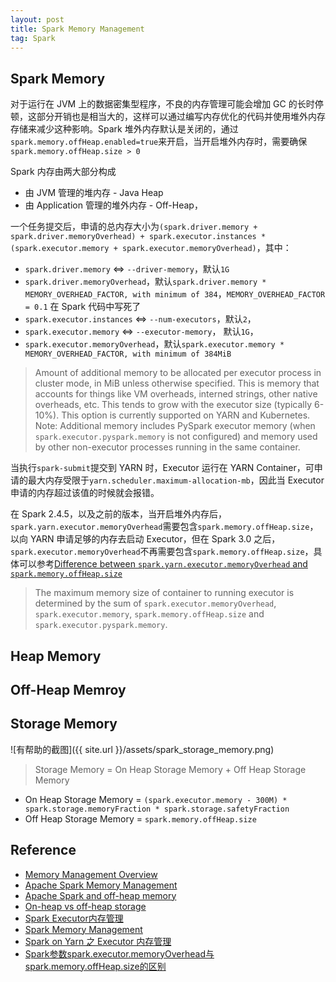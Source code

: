 ```yaml
---
layout: post
title: Spark Memory Management
tag: Spark
---
```


## Spark Memory
对于运行在 JVM 上的数据密集型程序，不良的内存管理可能会增加 GC 的长时停顿，这部分开销也是相当大的，这样可以通过编写内存优化的代码并使用堆外内存存储来减少这种影响。Spark 堆外内存默认是关闭的，通过`spark.memory.offHeap.enabled=true`来开启，当开启堆外内存时，需要确保`spark.memory.offHeap.size > 0`

Spark 内存由两大部分构成
* 由 JVM 管理的堆内存 - Java Heap
* 由 Application 管理的堆外内存 - Off-Heap，

一个任务提交后，申请的总内存大小为`(spark.driver.memory + spark.driver.memoryOverhead) + spark.executor.instances * (spark.executor.memory + spark.executor.memoryOverhead)`，其中：
* `spark.driver.memory` <=> `--driver-memory`，默认`1G`
* `spark.driver.memoryOverhead`，默认`spark.driver.memory * MEMORY_OVERHEAD_FACTOR, with minimum of 384`，`MEMORY_OVERHEAD_FACTOR = 0.1` 在 Spark 代码中写死了
* `spark.executor.instances` <=> `--num-executors`，默认`2`，
* `spark.executor.memory` <=> `--executor-memory`， 默认`1G`，
* `spark.executor.memoryOverhead`，默认`spark.executor.memory * MEMORY_OVERHEAD_FACTOR, with minimum of 384MiB`

> Amount of additional memory to be allocated per executor process in cluster mode, in MiB unless otherwise specified. This is memory that accounts for things like VM overheads, interned strings, other native overheads, etc. This tends to grow with the executor size (typically 6-10%). This option is currently supported on YARN and Kubernetes. Note: Additional memory includes PySpark executor memory (when `spark.executor.pyspark.memory` is not configured) and memory used by other non-executor processes running in the same container. 

当执行`spark-submit`提交到 YARN 时，Executor 运行在 YARN Container，可申请的最大内存受限于`yarn.scheduler.maximum-allocation-mb`，因此当 Executor 申请的内存超过该值的时候就会报错。

在 Spark 2.4.5，以及之前的版本，当开启堆外内存后，`spark.yarn.executor.memoryOverhead`需要包含`spark.memory.offHeap.size`，以向 YARN 申请足够的内存去启动 Executor，但在 Spark 3.0 之后，`spark.executor.memoryOverhead`不再需要包含`spark.memory.offHeap.size`，具体可以参考[Difference between `spark.yarn.executor.memoryOverhead` and `spark.memory.offHeap.size`](https://stackoverflow.com/a/61723456/6470969)

> The maximum memory size of container to running executor is determined by the sum of `spark.executor.memoryOverhead`, `spark.executor.memory`, `spark.memory.offHeap.size` and `spark.executor.pyspark.memory`.


## Heap Memory

## Off-Heap Memroy

## Storage Memory
![有帮助的截图]({{ site.url }}/assets/spark_storage_memory.png)

> Storage Memory = On Heap Storage Memory + Off Heap Storage Memory
* On Heap Storage Memory = `(spark.executor.memory - 300M) * spark.storage.memoryFraction * spark.storage.safetyFraction`
* Off Heap Storage Memory = `spark.memory.offHeap.size`



## Reference
* [Memory Management Overview](https://spark.apache.org/docs/latest/tuning.html#memory-management-overview)
* [Apache Spark Memory Management](https://medium.com/analytics-vidhya/apache-spark-memory-management-49682ded3d42)
* [Apache Spark and off-heap memory](https://www.waitingforcode.com/apache-spark/apache-spark-off-heap-memory/read)
* [On-heap vs off-heap storage](https://www.waitingforcode.com/off-heap/on-heap-off-heap-storage/read)
* [Spark Executor内存管理](http://arganzheng.life/spark-executor-memory-management.html)
* [Spark Memory Management](https://0x0fff.com/spark-memory-management/)
* [Spark on Yarn 之 Executor 内存管理](https://www.jianshu.com/p/10e91ace3378)
* [Spark参数spark.executor.memoryOverhead与spark.memory.offHeap.size的区别](https://blog.csdn.net/lquarius/article/details/106698097)